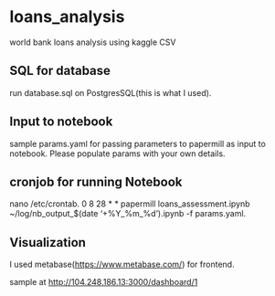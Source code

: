 # loans_analysis
world bank loans analysis using kaggle CSV

SQL for database
-------------------------------------------
run database.sql on PostgresSQL(this is what I used).

Input to notebook
-------------------------------------------
sample params.yaml for passing parameters to papermill as input to notebook.
Please populate params with your own details.

cronjob for running Notebook
-------------------------------------------
nano /etc/crontab.
0 8 28 * * papermill loans_assessment.ipynb ~/log/nb_output_$(date ‘+%Y_%m_%d’).ipynb -f params.yaml.

Visualization
-------------------------------------------
I used metabase(https://www.metabase.com/) for frontend.

sample at http://104.248.186.13:3000/dashboard/1
